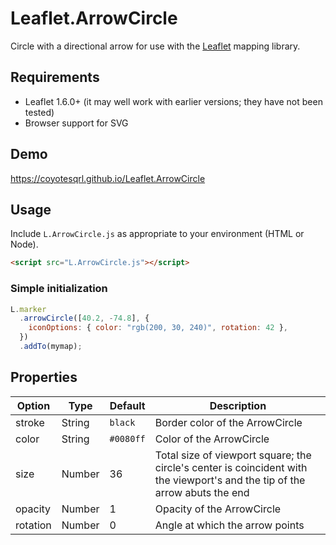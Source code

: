 # Leaflet.ArrowCircle

Circle with a directional arrow for use with the [Leaflet](https://leafletjs.com/) mapping library.

## Requirements

- Leaflet 1.6.0+ (it may well work with earlier versions; they have not been tested)
- Browser support for SVG

## Demo

https://coyotesqrl.github.io/Leaflet.ArrowCircle

## Usage

Include `L.ArrowCircle.js` as appropriate to your environment (HTML or Node).

```html
<script src="L.ArrowCircle.js"></script>
```

### Simple initialization

```javascript
L.marker
  .arrowCircle([40.2, -74.8], {
    iconOptions: { color: "rgb(200, 30, 240)", rotation: 42 },
  })
  .addTo(mymap);
```

## Properties

| Option   | Type   | Default   | Description                                                                                                                 |
| -------- | ------ | --------- | --------------------------------------------------------------------------------------------------------------------------- |
| stroke   | String | `black`   | Border color of the ArrowCircle                                                                                             |
| color    | String | `#0080ff` | Color of the ArrowCircle                                                                                                    |
| size     | Number | 36        | Total size of viewport square; the circle's center is coincident with the viewport's and the tip of the arrow abuts the end |
| opacity  | Number | 1         | Opacity of the ArrowCircle                                                                                                  |
| rotation | Number | 0         | Angle at which the arrow points                                                                                             |
